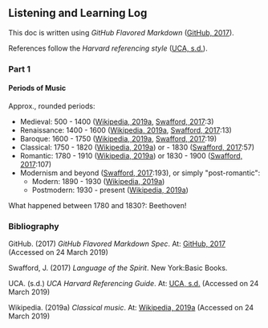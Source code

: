 ## Listening and Learning Log

This doc is written using _GitHub Flavored Markdown_ ([GitHub, 2017]).

References follow the _Harvard referencing style_ ([UCA, s.d.]).

### Part 1

#### Periods of Music

Approx., rounded periods:

- Medieval: 500 - 1400 ([Wikipedia, 2019a], [Swafford, 2017]:3)
- Renaissance: 1400 - 1600 ([Wikipedia, 2019a], [Swafford, 2017]:13)
- Baroque: 1600 - 1750 ([Wikipedia, 2019a], [Swafford, 2017]:19)
- Classical: 1750 - 1820 ([Wikipedia, 2019a]) or - 1830 ([Swafford, 2017]:57)
- Romantic: 1780 - 1910  ([Wikipedia, 2019a]) or 1830 - 1900 ([Swafford, 2017]:107)
- Modernism and beyond ([Swafford, 2017]:193), or simply "post-romantic":
    - Modern: 1890 - 1930 ([Wikipedia, 2019a])
    - Postmodern: 1930 - present ([Wikipedia, 2019a])

What happened between 1780 and 1830?: Beethoven!

### Bibliography

[GitHub, 2017]: https://github.github.com/gfm/
GitHub. (2017) _GitHub Flavored Markdown Spec_. At: [GitHub, 2017] (Accessed on 24 March 2019)

[Swafford, 2017]: https://books.google.com/books?id=_KpEvgAACAAJ
Swafford, J. (2017) _Language of the Spirit_. New York:Basic Books.

[UCA, s.d.]: http://webdocs.ucreative.ac.uk/harvard-guide-1547642760012.pdf
UCA. (s.d.) _UCA Harvard Referencing Guide_. At: [UCA, s.d.] (Accessed on 24 March 2019)

[Wikipedia, 2019a]: https://en.wikipedia.org/wiki/Classical_music
Wikipedia. (2019a) _Classical music_. At: [Wikipedia, 2019a] (Accessed on 24 March 2019)
